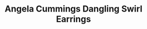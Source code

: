 ---
title: Angela Cummings Dangling Swirl Earrings
description: |
  Swirls of Diamonds flow artfully like rolling waves in these elegant drop earrings, culminating in golden South Sea Pearls.
specs: |
  16.1 - 13.7mm Golden South Sea Cultured Pearls with 5.49 carats of White Diamonds, set in Platinum and 18K White Gold.
images:
  - image_path: /uploads/angela-cummings-for-assael-dangling-swirl-earrings.png
_category:
order: 11
categories:
  - earrings
---